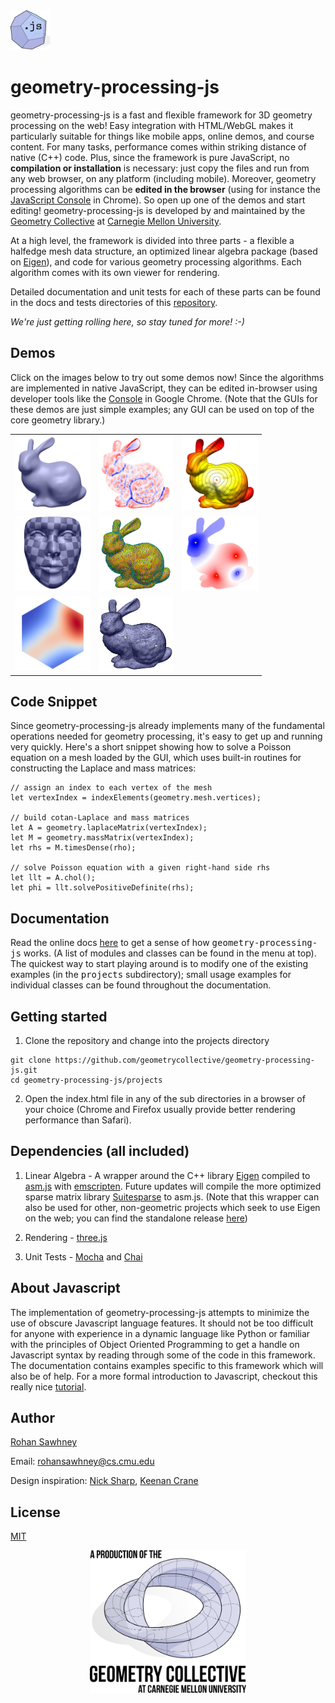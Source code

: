 <a href="http://geometry.cs.cmu.edu/js" align="right">
<img src="imgs/logo.png" height="64" width="64">
</a>

# geometry-processing-js

geometry-processing-js is a fast and flexible framework for 3D geometry processing on the web! Easy integration with HTML/WebGL makes it particularly suitable for things like mobile apps, online demos, and course content. For many tasks, performance comes within striking distance of native (C++) code. Plus, since the framework is pure JavaScript, no **compilation or installation** is necessary: just copy the files and run from any web browser, on any platform (including mobile). Moreover, geometry processing algorithms can be **edited in the browser** (using for instance the [JavaScript Console](https://developers.google.com/web/tools/chrome-devtools/console/) in Chrome). So open up one of the demos and start editing! geometry-processing-js is developed by and maintained by the [Geometry Collective](http://geometry.cs.cmu.edu) at [Carnegie Mellon University](http://www.cs.cmu.edu/).

At a high level, the framework is divided into three parts - a flexible a halfedge mesh data structure, an optimized linear algebra package (based on [Eigen](https://eigen.tuxfamily.org)), and code for various geometry processing algorithms. Each algorithm comes with its own viewer for rendering.

Detailed documentation and unit tests for each of these parts can be found in the docs and tests directories of this [repository](https://github.com/geometrycollective/geometry-processing-js).

*We're just getting rolling here, so stay tuned for more! :-)*

## Demos

Click on the images below to try out some demos now! Since the algorithms are implemented in native JavaScript, they can be edited in-browser using developer tools like the <a href="https://developers.google.com/web/tools/chrome-devtools/console/">Console</a> in Google Chrome. (Note that the GUIs for these demos are just simple examples; any GUI can be used on top of the core geometry library.)

<table>
    <tr>
        <td><a href="projects/geometric-flow/index.html"><img width="120" height="120" src="imgs/demos/geometric-flow-icon.jpg"></a></td>
        <td><a href="projects/discrete-curvatures-and-normals/index.html"><img width="120" height="120" src="imgs/demos/curvature-icon.jpg"></a></td>
        <td><a href="projects/geodesic-distance/index.html"><img width="120" height="120" src="imgs/demos/geodesic_distance-icon.jpg"></a></td>
    </tr>
    <tr>
        <td><a href="projects/parameterization/index.html"><img width="120" height="120" src="imgs/demos/parameterization-icon.jpg"></a></td>
        <td><a href="projects/vector-field-decomposition/index.html"><img width="120" height="120" src="imgs/demos/vector-field-decomposition-icon.jpg"></a></td>
        <td><a href="projects/poisson-problem/index.html"><img width="120" height="120" src="imgs/demos/poisson-problem-icon.jpg"></a></td>
    </tr>
    <tr>
        <td><a href="projects/discrete-exterior-calculus/index.html"><img width="120" height="120" src="imgs/demos/discrete-exterior-calculus-icon.jpg"></a></td>
        <td><a href="projects/direction-field-design/index.html"><img width="120" height="120" src="imgs/demos/direction-field-design-icon.jpg"></a></td>
    </tr>
    </tr>
</table>

## Code Snippet

Since geometry-processing-js already implements many of the fundamental operations needed for geometry processing, it's easy to get up and running very quickly. Here's a short snippet showing how to solve a Poisson equation on a mesh loaded by the GUI, which uses built-in routines for constructing the Laplace and mass matrices:

```
// assign an index to each vertex of the mesh
let vertexIndex = indexElements(geometry.mesh.vertices);

// build cotan-Laplace and mass matrices
let A = geometry.laplaceMatrix(vertexIndex);
let M = geometry.massMatrix(vertexIndex);
let rhs = M.timesDense(rho);

// solve Poisson equation with a given right-hand side rhs
let llt = A.chol();
let phi = llt.solvePositiveDefinite(rhs);
```

## Documentation

Read the online docs <a href="docs/index.html">here</a> to get a sense of how <tt>geometry-processing-js</tt> works. (A list of modules and classes can be found in the menu at top). The quickest way to start playing around is to modify one of the existing examples (in the <tt>projects</tt> subdirectory); small usage examples for individual classes can be found throughout the documentation.

## Getting started

1. Clone the repository and change into the projects directory
```
git clone https://github.com/geometrycollective/geometry-processing-js.git
cd geometry-processing-js/projects
```

2. Open the index.html file in any of the sub directories in a browser of your choice (Chrome and Firefox usually provide better rendering performance than Safari).

## Dependencies (all included)

1. Linear Algebra - A wrapper around the C++ library [Eigen](https://eigen.tuxfamily.org) compiled to [asm.js](http://asmjs.org) with [emscripten](http://emscripten.org). Future updates will compile the more optimized sparse matrix library [Suitesparse](http://faculty.cse.tamu.edu/davis/suitesparse.html) to asm.js. (Note that this wrapper can also be used for other, non-geometric projects which seek to use Eigen on the web; you can find the standalone release [here](https://rohan-sawhney.github.io/linear-algebra-js/))

2. Rendering - [three.js](https://threejs.org)

3. Unit Tests - [Mocha](http://mochajs.org) and [Chai](http://chaijs.com)

## About Javascript

The implementation of geometry-processing-js attempts to minimize the use of obscure Javascript language features. It should not be too difficult for anyone with experience in a dynamic language like Python or familiar with the principles of Object Oriented Programming to get a handle on Javascript syntax by reading through some of the code in this framework. The documentation contains examples specific to this framework which will also be of help. For a more formal introduction to Javascript, checkout this really nice [tutorial](https://javascript.info).

## Author

[Rohan Sawhney](http://rohansawhney.io)

Email: rohansawhney@cs.cmu.edu

Design inspiration: [Nick Sharp](http://nmwsharp.com), [Keenan Crane](http://www.cs.cmu.edu/~kmcrane/)

## License

[MIT](https://opensource.org/licenses/MIT)

<p align="center">
<a href="http://geometry.cs.cmu.edu">
  <img src="imgs/geometry-collective-production.png" width="250" height="227.92">
</a>
</p>
